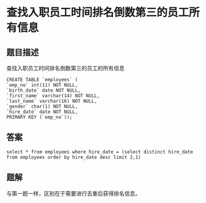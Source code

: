 # 查找入职员工时间排名倒数第三的员工所有信息

## 题目描述

查找入职员工时间排名倒数第三的员工的所有信息

```mysql
CREATE TABLE `employees` (
`emp_no` int(11) NOT NULL,
`birth_date` date NOT NULL,
`first_name` varchar(14) NOT NULL,
`last_name` varchar(16) NOT NULL,
`gender` char(1) NOT NULL,
`hire_date` date NOT NULL,
PRIMARY KEY (`emp_no`));
```

## 答案

```mysql
select * from employees where hire_date = (select distinct hire_date from employees order by hire_date desc limit 2,1)
```

## 题解

与第一题一样，区别在于需要进行去重后获得排名信息。